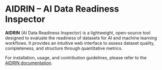 # AIDRIN – AI Data Readiness Inspector

**AIDRIN** (AI Data Readiness Inspector) is a lightweight, open-source tool designed to evaluate the readiness of datasets for AI and machine learning workflows. It provides an intuitive web interface to assess dataset quality, completeness, and structure through quantitative metrics.

For installation, usage, and contribution guidelines, please refer to the [AIDRIN documentation](https://aidrin.readthedocs.io/en/latest/).
